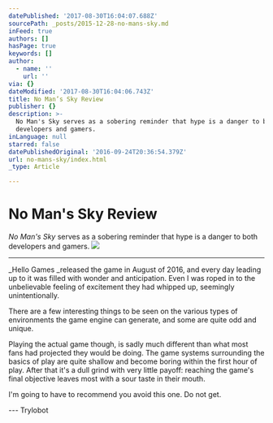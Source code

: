 ```yaml
---
datePublished: '2017-08-30T16:04:07.688Z'
sourcePath: _posts/2015-12-28-no-mans-sky.md
inFeed: true
authors: []
hasPage: true
keywords: []
author:
  - name: ''
    url: ''
via: {}
dateModified: '2017-08-30T16:04:06.743Z'
title: No Man’s Sky Review
publisher: {}
description: >-
  No Man's Sky serves as a sobering reminder that hype is a danger to both
  developers and gamers.
inLanguage: null
starred: false
datePublishedOriginal: '2016-09-24T20:36:54.379Z'
url: no-mans-sky/index.html
_type: Article

---
```

# No Man's Sky Review

_No Man's Sky_ serves as a sobering reminder that hype is a danger to both developers and gamers.
![](https://the-grid-user-content.s3-us-west-2.amazonaws.com/6eb5f5df-ae73-4e29-a0e3-0bcd1bc4b3f6.png)

---

_Hello Games _released the game in August of 2016, and every day leading up to it was filled with wonder and anticipation. Even I was roped in to the unbelievable feeling of excitement they had whipped up, seemingly unintentionally.

There are a few interesting things to be seen on the various types of environments the game engine can generate, and some are quite odd and unique.

Playing the actual game though, is sadly much different than what most fans had projected they would be doing. The game systems surrounding the basics of play are quite shallow and become boring within the first hour of play. After that it's a dull grind with very little payoff: reaching the game's final objective leaves most with a sour taste in their mouth.

I'm going to have to recommend you avoid this one. Do not get.

--- Trylobot
